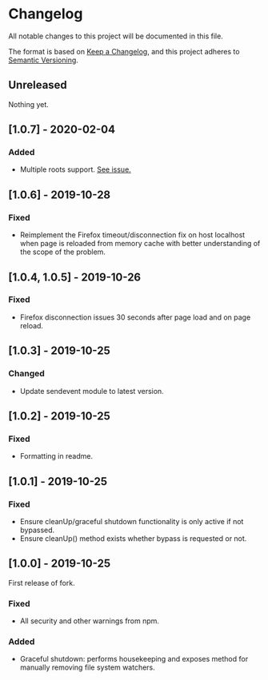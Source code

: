 # Changelog

All notable changes to this project will be documented in this file.

The format is based on [Keep a Changelog](https://keepachangelog.com/en/1.0.0/), and this project adheres to [Semantic Versioning](https://semver.org/spec/v2.0.0.html).

## Unreleased

Nothing yet.

## [1.0.7] - 2020-02-04

### Added

  - Multiple roots support. [See issue.](https://github.com/fgnass/instant/issues/6#issuecomment-69348881)

## [1.0.6] - 2019-10-28

### Fixed

  - Reimplement the Firefox timeout/disconnection fix on host localhost when page is reloaded from memory cache with better understanding of the scope of the problem.

## [1.0.4, 1.0.5] - 2019-10-26

### Fixed

  - Firefox disconnection issues 30 seconds after page load and on page reload.

## [1.0.3] - 2019-10-25

### Changed

  - Update sendevent module to latest version.

## [1.0.2] - 2019-10-25

### Fixed

  - Formatting in readme.

## [1.0.1] - 2019-10-25

### Fixed

  - Ensure cleanUp/graceful shutdown functionality is only active if not bypassed.
  - Ensure cleanUp() method exists whether bypass is requested or not.

## [1.0.0] - 2019-10-25

First release of fork.

### Fixed

  - All security and other warnings from npm.

### Added

  - Graceful shutdown: performs housekeeping and exposes method for manually removing file system watchers.

